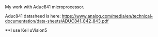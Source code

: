 My work with Aduc841 microprocessor.


Aduc841 datasheed is here:
https://www.analog.com/media/en/technical-documentation/data-sheets/ADUC841_842_843.pdf


**I use Keil uVision5
